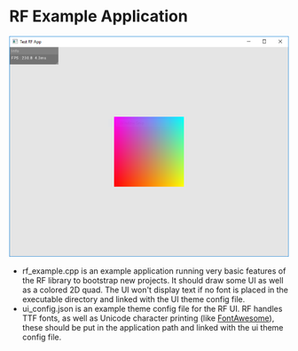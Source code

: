 # RF Example Application

![Example App](./RF_example.png)

- rf_example.cpp is an example application running very basic features of the RF library to bootstrap new projects. It should draw some UI as well as a colored 2D quad. The UI won't display text if no font is placed in the executable directory and linked with the UI theme config file.
- ui_config.json is an example theme config file for the RF UI. RF handles TTF fonts, as well as Unicode character printing (like [FontAwesome](https://fontawesome.com/)), these should be put in the application path and linked with the ui theme config file.
